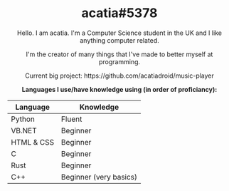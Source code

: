<h1 align="center">acatia#5378</h1>
<p align="center">Hello. I am acatia. I'm a Computer Science student in the UK and I like anything computer related.</p>

<p align="center">I'm the creator of many things that I've made to better myself at programming.</p>

<p align="center">Current big project: https://github.com/acatiadroid/music-player</p>

<p align="center"><b>Languages I use/have knowledge using (in order of proficiancy):</b></p>

<div align="center">
  
  | Language     | Knowledge | 
  |--------------|-----------|
  | Python       | Fluent    |
  | VB.NET         | Beginner  | 
  | HTML & CSS   | Beginner  |
  | C            | Beginner   |
  | Rust         | Beginner  |
  | C++          | Beginner (very basics)  | 
</div>
